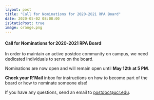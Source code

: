 ```yaml
---
layout: post
title: "Call for Nominations for 2020-2021 RPA Board"
date: 2020-05-02 08:00:00
isStaticPost: true
image: orange.png
---
```


#### Call for Nominations for 2020-2021 RPA Board

In order to maintain an active postdoc community on campus, we need dedicated individuals to serve on the board.

Nominations are now open and will remain open until **May 12th at 5 PM**. 

**Check your R'Mail** inbox for instructions on how to become part of the board or how to nominate someone else!

If you have any questions, send an email to [postdoc@ucr.edu](postdoc@ucr.edu).

